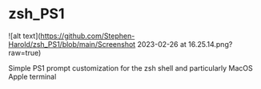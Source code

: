 # zsh_PS1

![alt text](https://github.com/Stephen-Harold/zsh_PS1/blob/main/Screenshot 2023-02-26 at 16.25.14.png?raw=true)

Simple PS1 prompt customization for the zsh shell and particularly MacOS Apple terminal
